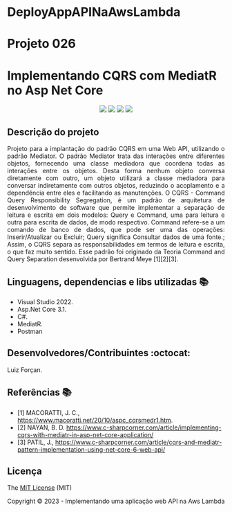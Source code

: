 # DeployAppAPINaAwsLambda
<h1>Projeto 026</h1> 
<h1>Implementando CQRS com MediatR no Asp Net Core</h1> 

<p align="center">
  <img src="http://img.shields.io/static/v1?label=License&message=MIT&color=green&style=for-the-badge"/>
  <img src="http://img.shields.io/static/v1?label=NetCore&message=7.0&color=red&style=for-the-badge"/>
  <img src="http://img.shields.io/static/v1?label=TESTES&message=%3E100&color=GREEN&style=for-the-badge"/>
  <img src="http://img.shields.io/static/v1?label=STATUS&message=CONCLUIDO&color=GREEN&style=for-the-badge"/>
</p>

## Descrição do projeto 

<p align="justify">
  Projeto para a implantação do padrão CQRS em uma Web API, utilizando o padrão Mediator.
O padrão Mediator trata das interações entre diferentes objetos, fornecendo uma classe mediadora que coordena todas as interações entre os objetos. Desta forma nenhum objeto conversa diretamente com outro, um objeto utilizará a classe mediadora para conversar indiretamente com outros objetos, reduzindo o acoplamento e a dependência entre eles e facilitando as manutenções. 
O CQRS - Command Query Responsibility Segregation, é um padrão de arquitetura de desenvolvimento de software que permite implementar a separação de leitura e escrita em dois modelos: Query e Command, uma para leitura e outra para escrita de dados, de modo respectivo.
Command refere-se a um comando de banco de dados, que pode ser uma das operações: Inserir/Atualizar ou Excluir;
Query significa Consultar dados de uma fonte.;
Assim, o CQRS separa as responsabilidades em termos de leitura e escrita, o que faz muito sentido. Esse padrão foi originado da Teoria Command and Query Separation desenvolvida por Bertrand Meye [1][2][3].
</p>

## Linguagens, dependencias e libs utilizadas :books:

- Visual Studio 2022.
- Asp.Net Core 3.1.
- C#.
- MediatR.
- Postman

## Desenvolvedores/Contribuintes :octocat:

<p align="justify">
  Luiz Forçan. 
</p>

## Referências :books:

- [1] MACORATTI, J. C., https://www.macoratti.net/20/10/aspc_cqrsmedr1.htm.
- [2] NAYAN, B. D. https://www.c-sharpcorner.com/article/implementing-cqrs-with-mediatr-in-asp-net-core-application/
- [3] PATIL, J., https://www.c-sharpcorner.com/article/cqrs-and-mediatr-pattern-implementation-using-net-core-6-web-api/
## Licença 

The [MIT License]() (MIT)

Copyright :copyright: 2023 - Implementando uma aplicação web API na Aws Lambda
